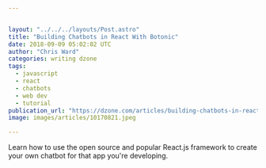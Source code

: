 ```yaml
---


layout: "../../../layouts/Post.astro"
title: "Building Chatbots in React With Botonic"
date: 2018-09-09 05:02:02 UTC
author: "Chris Ward"
categories: writing dzone
tags:
  - javascript
  - react
  - chatbots
  - web dev
  - tutorial
publication_url: "https://dzone.com/articles/building-chatbots-in-react-with-botonic"
image: images/articles/10170821.jpeg

---
```

Learn how to use the open source and popular React.js framework to create your own chatbot for that app you're developing.

